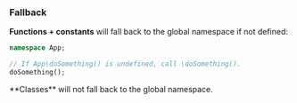 ### Fallback

**Functions + constants** will fall back to the global namespace if not defined:

```php
namespace App;

// If App\doSomething() is undefined, call \doSomething().
doSomething();
```
<!-- .element: class="fragment" -->

<!-- .element: class="fragment" --> **Classes** will not fall back to the global namespace.

